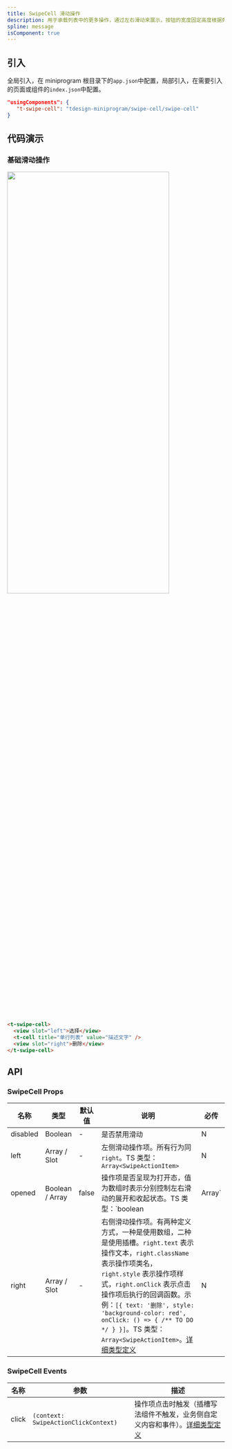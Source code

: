 ```yaml
---
title: SwipeCell 滑动操作
description: 用于承载列表中的更多操作，通过左右滑动来展示，按钮的宽度固定高度根据列表高度而变化。
spline: message
isComponent: true
---
```


## 引入

全局引入，在 miniprogram 根目录下的`app.json`中配置，局部引入，在需要引入的页面或组件的`index.json`中配置。

```json
"usingComponents": {
   "t-swipe-cell": "tdesign-miniprogram/swipe-cell/swipe-cell"
}
```

## 代码演示

### 基础滑动操作

<img src="https://tdesign.gtimg.com/miniprogram/readme/swipeout-1.png" width="375px" height="50%">

```html
<t-swipe-cell>
  <view slot="left">选择</view>
  <t-cell title="单行列表" value="描述文字" />
  <view slot="right">删除</view>
</t-swipe-cell>
```

## API

### SwipeCell Props

| 名称     | 类型            | 默认值 | 说明| 必传            |
| -------- | --------------- | ------ | -- | --------------- |
| disabled | Boolean         | -      | 是否禁用滑动| N |
| left     | Array / Slot    | -      | 左侧滑动操作项。所有行为同 `right`。TS 类型：`Array<SwipeActionItem>`| N               |
| opened   | Boolean / Array | false  | 操作项是否呈现为打开态，值为数组时表示分别控制左右滑动的展开和收起状态。TS 类型：`boolean| Array<boolean>` | N   |
| right    | Array / Slot    | -      | 右侧滑动操作项。有两种定义方式，一种是使用数组，二种是使用插槽。`right.text` 表示操作文本，`right.className` 表示操作项类名，`right.style` 表示操作项样式，`right.onClick` 表示点击操作项后执行的回调函数。示例：`[{ text: '删除', style: 'background-color: red', onClick: () => { /** TO DO */ } }]`。TS 类型：`Array<SwipeActionItem>`。[详细类型定义](https://github.com/Tencent/tdesign-miniprogram/tree/develop/src/swipe-cell/type.ts) | N |

### SwipeCell Events

| 名称  | 参数                                 | 描述                                                                                                                                                                    |
| ----- | ------------------------------------ | ----------------------------------------------------------------------------------------------------------------------------------------------------------------------- |
| click | `(context: SwipeActionClickContext)` | 操作项点击时触发（插槽写法组件不触发，业务侧自定义内容和事件）。[详细类型定义](https://github.com/Tencent/tdesign-miniprogram/tree/develop/src/swipe-cell/type.ts) |
